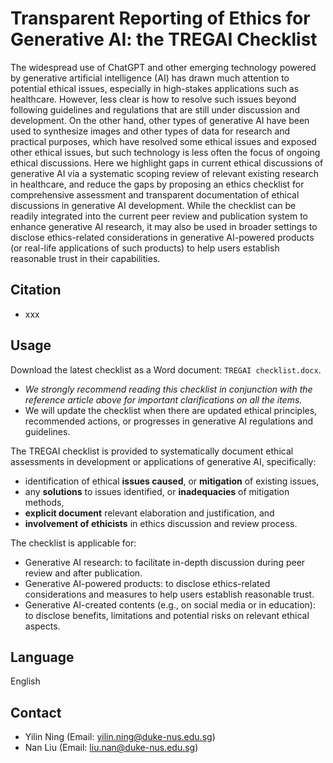 # Transparent Reporting of Ethics for Generative AI: the TREGAI Checklist

The widespread use of ChatGPT and other emerging technology powered by generative artificial intelligence (AI) has drawn much attention to potential ethical issues, especially in high-stakes applications such as healthcare. However, less clear is how to resolve such issues beyond following guidelines and regulations that are still under discussion and development. On the other hand, other types of generative AI have been used to synthesize images and other types of data for research and practical purposes, which have resolved some ethical issues and exposed other ethical issues, but such technology is less often the focus of ongoing ethical discussions. Here we highlight gaps in current ethical discussions of generative AI via a systematic scoping review of relevant existing research in healthcare, and reduce the gaps by proposing an ethics checklist for comprehensive assessment and transparent documentation of ethical discussions in generative AI development. While the checklist can be readily integrated into the current peer review and publication system to enhance generative AI research, it may also be used in broader settings to disclose ethics-related considerations in generative AI-powered products (or real-life applications of such products) to help users establish reasonable trust in their capabilities.

## Citation

- xxx

## Usage

Download the latest checklist as a Word document: `TREGAI checklist.docx`.

- *We strongly recommend reading this checklist in conjunction with the reference article above for important clarifications on all the items.*
- We will update the checklist when there are updated ethical principles, recommended actions, or progresses in generative AI regulations and guidelines. 

The TREGAI checklist is provided to systematically document ethical assessments in development or applications of generative AI, specifically:

- identification of ethical **issues caused**, or **mitigation** of existing issues, 
- any **solutions** to issues identified, or **inadequacies** of mitigation methods,
- **explicit document** relevant elaboration and justification, and
- **involvement of ethicists** in ethics discussion and review process. 

The checklist is applicable for:

- Generative AI research: to facilitate in-depth discussion during peer review and after publication.
- Generative AI-powered products: to disclose ethics-related considerations and measures to help users establish reasonable trust.
- Generative AI-created contents (e.g., on social media or in education): to disclose benefits, limitations and potential risks on relevant ethical aspects.
 
## Language

English

## Contact

- Yilin Ning (Email: yilin.ning@duke-nus.edu.sg)
- Nan Liu (Email: liu.nan@duke-nus.edu.sg)

